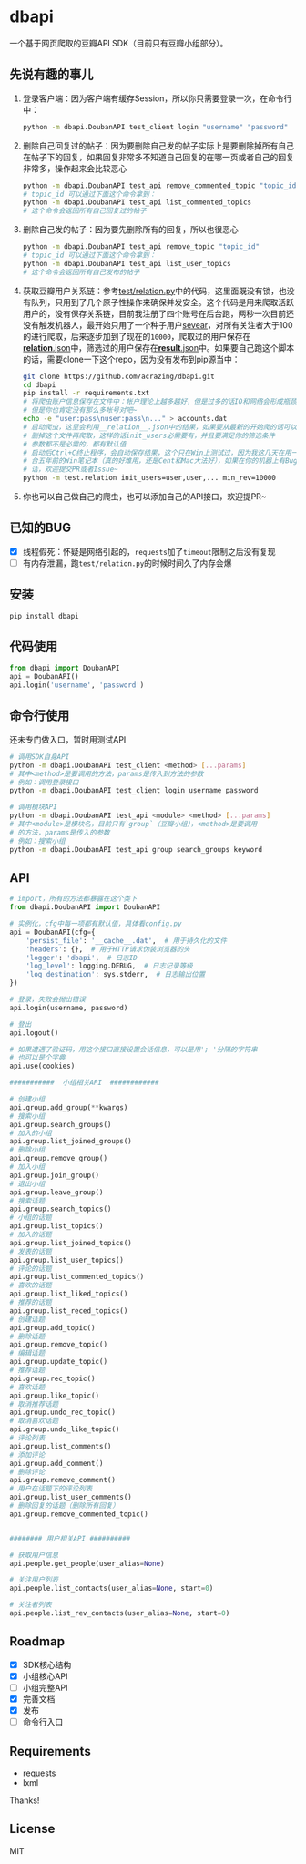 # dbapi

一个基于网页爬取的豆瓣API SDK（目前只有豆瓣小组部分）。

## 先说有趣的事儿

1. 登录客户端：因为客户端有缓存Session，所以你只需要登录一次，在命令行中：
    ```bash
    python -m dbapi.DoubanAPI test_client login "username" "password"
    ```
2. 删除自己回复过的帖子：因为要删除自己发的帖子实际上是要删除掉所有自己在帖子下的回复，如果回复非常多不知道自己回复的在哪一页或者自己的回复非常多，操作起来会比较恶心
    ```bash
    python -m dbapi.DoubanAPI test_api remove_commented_topic "topic_id"
    # topic_id 可以通过下面这个命令拿到：
    python -m dbapi.DoubanAPI test_api list_commented_topics
    # 这个命令会返回所有自己回复过的帖子
    ```
3. 删除自己发的帖子：因为要先删除所有的回复，所以也很恶心
    ```bash
    python -m dbapi.DoubanAPI test_api remove_topic "topic_id"
    # topic_id 可以通过下面这个命令拿到：
    python -m dbapi.DoubanAPI test_api list_user_topics
    # 这个命令会返回所有自己发布的帖子
    ```
4. 获取豆瓣用户关系链：参考[test/relation.py](./test/relation.py)中的代码，这里面既没有锁，也没有队列，只用到了几个原子性操作来确保并发安全。这个代码是用来爬取活跃用户的，没有保存关系链，目前我注册了四个账号在后台跑，两秒一次目前还没有触发机器人，最开始只用了一个种子用户[sevear](https://www.douban.com/people/sevear/)，对所有关注者大于100的进行爬取，后来逐步加到了现在的`10000`，爬取过的用户保存在[__relation__.json](./__relation__.json)中，筛选过的用户保存在[__result__.json](./__result__.json)中。如果要自己跑这个脚本的话，需要clone一下这个repo，因为没有发布到pip源当中：
    ```bash
    git clone https://github.com/acrazing/dbapi.git
    cd dbapi
    pip install -r requirements.txt
    # 将爬虫账户信息保存在文件中：帐户理论上越多越好，但是过多的话IO和网络会形成瓶颈，
    # 但是你也肯定没有那么多帐号对吧~
    echo -e "user:pass\nuser:pass\n..." > accounts.dat
    # 启动爬虫，这里会利用__relation__.json中的结果，如果要从最新的开始爬的话可以
    # 删掉这个文件再爬取，这样的话init_users必需要有，并且要满足你的筛选条件
    # 参数都不是必需的，都有默认值
    # 启动后Ctrl+C终止程序，会自动保存结果，这个只在Win上测试过，因为我这几天在用一
    # 台五年前的Win笔记本（真的好难用，还是Cent和Mac大法好），如果在你的机器上有Bug的
    # 话，欢迎提交PR或者Issue~
    python -m test.relation init_users=user,user,... min_rev=10000
    ```
5. 你也可以自己做自己的爬虫，也可以添加自己的API接口，欢迎提PR~

## 已知的BUG

- [x] 线程假死：怀疑是网络引起的，`requests`加了`timeout`限制之后没有复现
- [ ] 有内存泄漏，跑`test/relation.py`的时候时间久了内存会爆

## 安装

```bash
pip install dbapi
```

## 代码使用

```python
from dbapi import DoubanAPI
api = DoubanAPI()
api.login('username', 'password')
```

## 命令行使用

还未专门做入口，暂时用测试API

```bash
# 调用SDK自身API
python -m dbapi.DoubanAPI test_client <method> [...params]
# 其中<method>是要调用的方法，params是传入到方法的参数
# 例如：调用登录接口
python -m dbapi.DoubanAPI test_client login username password

# 调用模块API
python -m dbapi.DoubanAPI test_api <module> <method> [...params]
# 其中<module>是模块名，目前只有`group`（豆瓣小组），<method>是要调用
# 的方法，params是传入的参数
# 例如：搜索小组
python -m dbapi.DoubanAPI test_api group search_groups keyword
```

## API

```python
# import，所有的方法都暴露在这个类下
from dbapi.DoubanAPI import DoubanAPI

# 实例化，cfg中每一项都有默认值，具体看config.py
api = DoubanAPI(cfg={
    'persist_file': '__cache__.dat',  # 用于持久化的文件
    'headers': {},  # 用于HTTP请求伪装浏览器的头
    'logger': 'dbapi',  # 日志ID
    'log_level': logging.DEBUG,  # 日志记录等级
    'log_destination': sys.stderr,  # 日志输出位置
})

# 登录，失败会抛出错误
api.login(username, password)

# 登出
api.logout()

# 如果遭遇了验证码，用这个接口直接设置会话信息，可以是用'; '分隔的字符串
# 也可以是个字典
api.use(cookies)

###########  小组相关API  ############

# 创建小组
api.group.add_group(**kwargs)
# 搜索小组
api.group.search_groups()
# 加入的小组
api.group.list_joined_groups()
# 删除小组
api.group.remove_group()
# 加入小组
api.group.join_group()
# 退出小组
api.group.leave_group()
# 搜索话题
api.group.search_topics()
# 小组的话题
api.group.list_topics()
# 加入的话题
api.group.list_joined_topics()
# 发表的话题
api.group.list_user_topics()
# 评论的话题
api.group.list_commented_topics()
# 喜欢的话题
api.group.list_liked_topics()
# 推荐的话题
api.group.list_reced_topics()
# 创建话题
api.group.add_topic()
# 删除话题
api.group.remove_topic()
# 编辑话题
api.group.update_topic()
# 推荐话题
api.group.rec_topic()
# 喜欢话题
api.group.like_topic()
# 取消推荐话题
api.group.undo_rec_topic()
# 取消喜欢话题
api.group.undo_like_topic()
# 评论列表
api.group.list_comments()
# 添加评论
api.group.add_comment()
# 删除评论
api.group.remove_comment()
# 用户在话题下的评论列表
api.group.list_user_comments()
# 删除回复的话题（删除所有回复）
api.group.remove_commented_topic()


######## 用户相关API ##########

# 获取用户信息
api.people.get_people(user_alias=None)

# 关注用户列表
api.people.list_contacts(user_alias=None, start=0)

# 关注者列表
api.people.list_rev_contacts(user_alias=None, start=0)

```

## Roadmap

- [x] SDK核心结构
- [X] 小组核心API
- [ ] 小组完整API
- [x] 完善文档
- [x] 发布
- [ ] 命令行入口

## Requirements

- requests
- lxml

Thanks!

## License

MIT
